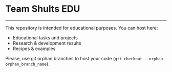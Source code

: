# Team Shults EDU

-----

This repository is intended for educational purposes. You can host here:

* Educational tasks and projects
* Research & development results
* Recipes & examples

Please, use git orphan branches to host your code (`git checkout --orphan orphan_branch_name`).

